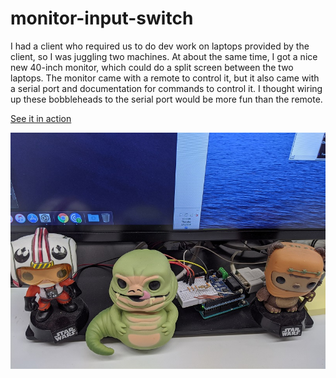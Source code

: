# monitor-input-switch

I had a client who required us to do dev work on laptops provided by the client, so I was juggling two machines. At about the same time, I got a nice new 40-inch monitor, which could do a split screen between the two laptops. The monitor came with a remote to control it, but it also came with a serial port and documentation for commands to control it. I thought wiring up these bobbleheads to the serial port would be more fun than the remote.

[See it in action](https://youtu.be/Ym9MiheCk0k)

![Still image](input-switch.jpg)
